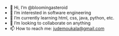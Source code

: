 - 👋 Hi, I’m @bloomingasteroid
- 👀 I’m interested in software engineering
- 🌱 I’m currently learning html, css, java, python, etc.
- 💞️ I’m looking to collaborate on anything
- 📫 How to reach me: judemoukala@gmail.com

<!---
bloomingasteroid/bloomingasteroid is a ✨ special ✨ repository because its `README.md` (this file) appears on your GitHub profile.
You can click the Preview link to take a look at your changes.
--->
